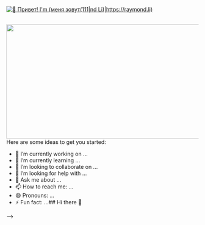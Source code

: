 [<img src="https://raw.githubusercontent.com/Raymo111/Raymo111/master/intro.gif" alt="👋 Привет! I'm (меня зовут(111|nd Li)|https://raymond.li)" title="👋 Привет! меня зовут (Raymo(111|nd Li)|https://raymond.li)"/>](https://raymond.li/)

<br clear="both">

<div align="center">
  <img height="300" width="600" src="https://user-images.githubusercontent.com/74038190/225813708-98b745f2-7d22-48cf-9150-083f1b00d6c9.gif"  />
</div>
Here are some ideas to get you started:

- 🔭 I’m currently working on ...
- 🌱 I’m currently learning ...
- 👯 I’m looking to collaborate on ...
- 🤔 I’m looking for help with ...
- 💬 Ask me about ...
- 📫 How to reach me: ...
- 😄 Pronouns: ...
- ⚡ Fun fact: ...## Hi there 👋


-->
